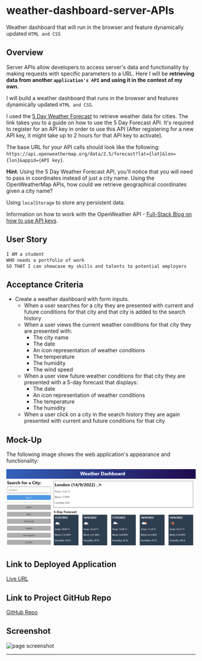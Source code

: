 # weather-dashboard-server-APIs

Weather dashboard that will run in the browser and feature dynamically updated `HTML and CSS`

## Overview 

Server APIs allow developers to access server's data and functionality by making requests with specific parameters to a URL. Here I will be **retrieving data from another `application's API` and using it in the context of my own**. 

I will build a weather dashboard that runs in the browser and features dynamically updated `HTML and CSS`.

I used the [5 Day Weather Forecast](https://openweathermap.org/forecast5) to retrieve weather data for cities. The link takes you to a guide on how to use the 5 Day Forecast API. It's required to register for an API key in order to use this API (After registering for a new API key, it might take up to 2 hours for that API key to activate).

The base URL for your API calls should look like the following: `https://api.openweathermap.org/data/2.5/forecast?lat={lat}&lon={lon}&appid={API key}`.

**Hint**: Using the 5 Day Weather Forecast API, you'll notice that you will need to pass in coordinates instead of just a city name. Using the OpenWeatherMap APIs, how could we retrieve geographical coordinates given a city name?

Using `localStorage` to store any persistent data. 

Information on how to work with the OpenWeather API - [Full-Stack Blog on how to use API keys](https://coding-boot-camp.github.io/full-stack/apis/how-to-use-api-keys).


## User Story
```
I AM a student 
WHO needs a portfolio of work 
SO THAT I can showcase my skills and talents to potential employers
```

## Acceptance Criteria

* Create a weather dashboard with form inputs.
  * When a user searches for a city they are presented with current and future conditions for that city and that city is added to the search history
  * When a user views the current weather conditions for that city they are presented with:
    * The city name
    * The date
    * An icon representation of weather conditions
    * The temperature
    * The humidity
    * The wind speed
  * When a user view future weather conditions for that city they are presented with a 5-day forecast that displays:
    * The date
    * An icon representation of weather conditions
    * The temperature
    * The humidity
  * When a user click on a city in the search history they are again presented with current and future conditions for that city

## Mock-Up

The following image shows the web application's appearance and functionality:

![The weather app includes a search option, a list of cities, and a five-day forecast and current weather conditions for London.](./assets/10-server-side-apis-challenge-demo.png)

## Link to Deployed Application

[Live URL]()

## Link to Project GitHub Repo

[GitHub Repo](https://github.com/ladycosy/weather-dashboard-server-APIs.git)

## Screenshot
<img src="https://github.com/ladycosy/anna-portfolio_page/blob/fc7d317ed90cd572c830b26ed04c3ee0de7c3958/images/page_screenshot.png" alt="page screenshot" width="400"/>

---
